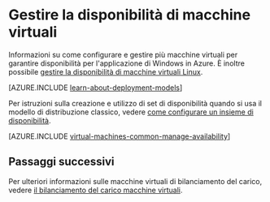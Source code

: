 <properties
    pageTitle="Gestire la disponibilità di macchine virtuali di Windows | Microsoft Azure"
    description="Informazioni su come utilizzare più macchine virtuali per garantire disponibilità per l'applicazione di Windows Azure"
    services="virtual-machines-windows"
    documentationCenter=""
    authors="cynthn"
    manager="timlt"
    editor="tysonn"
    tags="azure-resource-manager,azure-service-management"/>

<tags
    ms.service="virtual-machines-windows"
    ms.workload="infrastructure-services"
    ms.tgt_pltfrm="vm-windows"
    ms.devlang="na"
    ms.topic="article"
    ms.date="09/27/2016"
    ms.author="cynthn"/>

# <a name="manage-the-availability-of-virtual-machines"></a>Gestire la disponibilità di macchine virtuali

Informazioni su come configurare e gestire più macchine virtuali per garantire disponibilità per l'applicazione di Windows in Azure. È inoltre possibile [gestire la disponibilità di macchine virtuali Linux](virtual-machines-linux-manage-availability.md).

[AZURE.INCLUDE [learn-about-deployment-models](../../includes/learn-about-deployment-models-both-include.md)]

Per istruzioni sulla creazione e utilizzo di set di disponibilità quando si usa il modello di distribuzione classico, vedere [come configurare un insieme di disponibilità](virtual-machines-windows-classic-configure-availability.md).

[AZURE.INCLUDE [virtual-machines-common-manage-availability](../../includes/virtual-machines-common-manage-availability.md)]

## <a name="next-steps"></a>Passaggi successivi

Per ulteriori informazioni sulle macchine virtuali di bilanciamento del carico, vedere [il bilanciamento del carico macchine virtuali](virtual-machines-windows-load-balance.md).